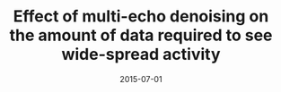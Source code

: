 ---
title: "Effect of multi-echo denoising on the amount of data required to see wide-spread activity"
project_id: multi_echo
date: 2015-07-01
conference_id: "OHBM_2015"
presenters:
   - ben_gutierrez
   - daniel_handwerker
   - javier_gonzalez-castillo
   - peter_bandettini
   - laura_buchanan
summary: ""
file: /assets/presentations/handwerker_hbm_2015_100runs_concat_multiecho_share.pdf
filename: handwerker_hbm_2015_100runs_concat_multiecho_share.pdf
layout: presentation
---